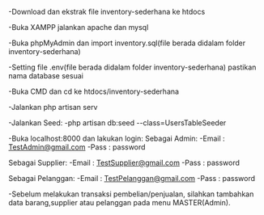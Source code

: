 -Download dan ekstrak file inventory-sederhana ke htdocs

-Buka XAMPP jalankan apache dan mysql

-Buka phpMyAdmin dan import inventory.sql(file berada didalam folder inventory-sederhana)

-Setting file .env(file berada didalam folder inventory-sederhana) pastikan nama database sesuai

-Buka CMD dan cd ke htdocs/inventory-sederhana

-Jalankan php artisan serv

-Jalankan Seed:
  -php artisan db:seed --class=UsersTableSeeder

-Buka localhost:8000 dan lakukan login:
Sebagai Admin:
 -Email : TestAdmin@gmail.com
 -Pass 	: password

Sebagai Supplier:
 -Email : TestSupplier@gmail.com
 -Pass 	: password

Sebagai Pelanggan:
 -Email : TestPelanggan@gmail.com
 -Pass 	: password

-Sebelum melakukan transaksi pembelian/penjualan, silahkan 
 tambahkan data barang,supplier atau pelanggan pada menu MASTER(Admin).




